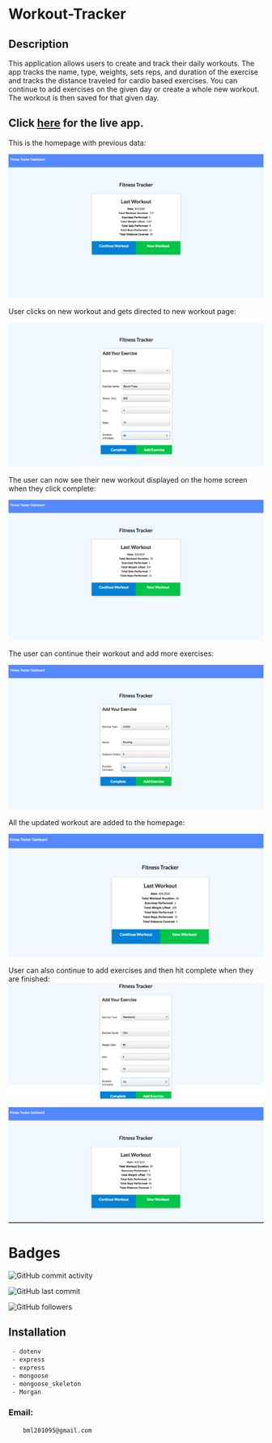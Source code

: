 # Workout-Tracker

## Description


This application allows users to create and track their daily workouts.  The app tracks the name, type, weights, sets  reps, and duration  of the exercise and tracks the distance traveled for cardio based exercises. You can continue to add exercises on the given day or create a whole new workout. The workout is then saved for that given day.

## Click [here](https://workout-tracker123.herokuapp.com/?id=5ef685193eeb65001749e0bc)  for the live app. 

This is the homepage with previous data:

 ![Home Screenshot](images/Homepage.png)
 
 User clicks on new workout and gets directed to new workout page:
 
 ![New Workout Screenshot](images/newworkout.png) 
 
 The user can now see their new workout displayed on the home screen when they click complete:
 
 ![ New Resistence Workout Screenshot](images/resistence.png) 
 
 The user can continue their workout and add more exercises:
 
 
 ![Added Cardio Screenshot](images/continue.png)
 
 All the updated workout are added to the homepage:
 

 ![Full Workout Screenshot](images/fullworkout.png)
 
 User can also continue to add exercises and then hit complete when they are finished:
 ![Add Exercise Screenshot](images/addexercise.png) 
 
 
 ![Completed Workout Screenshot](images/finishedworkout.png)
 
 
 # Badges

![GitHub commit activity](https://img.shields.io/github/commit-activity/m/BrianLevin/Personal-Trainer-Portal)

![GitHub last commit](https://img.shields.io/github/last-commit/BrianLevin/Personal-Trainer-Portal)

![GitHub followers](https://img.shields.io/github/followers/BrianLevin?style=social)



## Installation

     
     - dotenv
     - express
     - express 
     - mongoose
     - mongoose_skeleton
     - Morgan
     


### Email:

        bml201095@gmail.com
        
